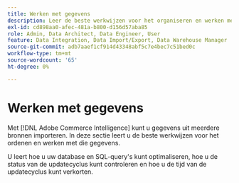 ```yaml
---
title: Werken met gegevens
description: Leer de beste werkwijzen voor het organiseren en werken met die gegevens.
exl-id: cd898aa0-afec-481a-b800-d156d57aba85
role: Admin, Data Architect, Data Engineer, User
feature: Data Integration, Data Import/Export, Data Warehouse Manager
source-git-commit: adb7aaef1cf914d43348abf5c7e4bec7c51bed0c
workflow-type: tm+mt
source-wordcount: '65'
ht-degree: 0%

---
```


# Werken met gegevens

Met [!DNL Adobe Commerce Intelligence] kunt u gegevens uit meerdere bronnen importeren. In deze sectie leert u de beste werkwijzen voor het ordenen en werken met die gegevens.

U leert hoe u uw database en SQL-query&#39;s kunt optimaliseren, hoe u de status van de updatecyclus kunt controleren en hoe u de tijd van de updatecyclus kunt verkorten.
